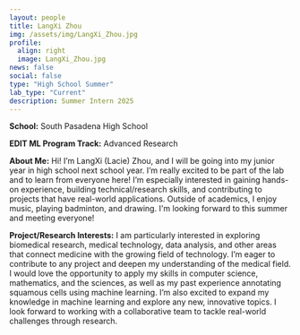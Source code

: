 ```yaml
---
layout: people
title: LangXi Zhou
img: /assets/img/LangXi_Zhou.jpg
profile:
  align: right
  image: LangXi_Zhou.jpg
news: false
social: false
type: "High School Summer"
lab_type: "Current"
description: Summer Intern 2025
---
```


**School:** South Pasadena High School

**EDIT ML Program Track:**
Advanced Research

**About Me:**
Hi! I’m LangXi (Lacie) Zhou, and I will be going into my junior year in high school next school year. I’m really excited to be part of the lab and to learn from everyone here! I’m especially interested in gaining hands-on experience, building technical/research skills, and contributing to projects that have real-world applications. Outside of academics, I enjoy music, playing badminton, and drawing. I'm looking forward to this summer and meeting everyone!

**Project/Research Interests:**
I am particularly interested in exploring biomedical research, medical technology, data analysis, and other areas that connect medicine with the growing field of technology. I’m eager to contribute to any project and deepen my understanding of the medical field. I would love the opportunity to apply my skills in computer science, mathematics, and the sciences, as well as my past experience annotating squamous cells using machine learning. I’m also excited to expand my knowledge in machine learning and explore any new, innovative topics. I look forward to working with a collaborative team to tackle real-world challenges through research.
    